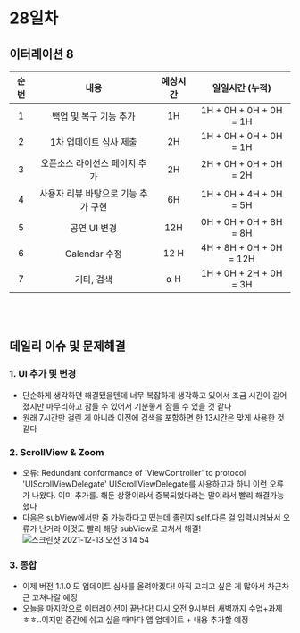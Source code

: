 # 28일차
## 이터레이션 8
|순번|내용|예상시간|일일시간 (누적)
|:---:|:-----:|:-------:|:-------:
|1|백업 및 복구 기능 추가| 1H | 1H + 0H + 0H + 0H = 1H
|2|1차 업데이트 심사 제출| 2H | 1H + 0H + 0H + 0H = 1H
|3|오픈소스 라이선스 페이지 추가| 2H | 2H + 0H + 0H + 0H = 2H
|4|사용자 리뷰 바탕으로 기능 추가 구현| 6H | 1H + 0H + 4H + 0H = 5H
|5|공연 UI 변경| 12H | 0H + 0H + 0H + 8H = 8H
|6|Calendar 수정| 12 H | 4H + 8H + 0H + 0H = 12H
|7|기타, 검색| ⍺ H | 1H + 0H + 2H + 0H = 3H


</br></br>
## 데일리 이슈 및 문제해결
### 1. UI 추가 및 변경
  - 단순하게 생각하면 해결됐을텐데 너무 복잡하게 생각하고 있어서 조금 시간이 길어졌지만 마무리하고 잠들 수 있어서 기분좋게 잠들 수 있을 것 같다
  - 원래 7시간만 걸린 게 아니라 이전에 검색을 포함하면 한 13시간은 맞게 사용한 것 같다
### 2. ScrollView & Zoom 
  - 오류: Redundant conformance of 'ViewController' to protocol 'UIScrollViewDelegate'
    UIScrollViewDelegate를 사용하고자 하니 이런 오류가 나왔다. 이미 추가를. 해둔 상황이라서 중복되었다라는 말이라서 빨리 해결가능했다
  - 다음은 subView에서만 줌 가능하다고 떴는데 졸린지 self.다른 걸 입력시켜놔서 오류가 난거라 이것도 빨리 해당 subView로 고쳐서 해결! 
    ![스크린샷 2021-12-13 오전 3 14 54](https://user-images.githubusercontent.com/80211277/145725733-d08b7fa0-00b4-49c5-93ed-a88ee9e88f52.png)

### 3. 종합
  - 이제 버전 1.1.0 도 업데이트 심사를 올려야겠다! 아직 고치고 싶은 게 많아서 차근차근 고쳐나갈 예정
  - 오늘을 마지막으로 이터레이션이 끝난다! 다시 오전 9시부터 새벽까지 수업+과제 ㅎㅎ..이지만 중간에 쉬고 싶을 때마다 앱 업데이트 + 내용 추가할 예정
